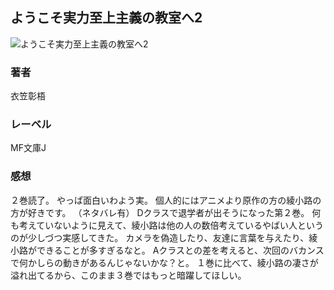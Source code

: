 ## ようこそ実力至上主義の教室へ2
![ようこそ実力至上主義の教室へ2](https://cdn.discordapp.com/attachments/1211570779934695494/1217811416518496266/1KgUOSLtRsBw5DAngCqbKX_VC9yaLA0m0U6YouXY5Av7oyMPJL8aEtD89oK0oDA.png?ex=66056243&is=65f2ed43&hm=74554d9621e50116d511fe696f46d2cf4824938450bbe30ed34aa57943c559cb&)
### 著者
衣笠彰梧
### レーベル
MF文庫J
### 感想
２巻読了。
やっぱ面白いわよう実。
個人的にはアニメより原作の方の綾小路の方が好きです。
（ネタバレ有）
Dクラスで退学者が出そうになった第２巻。
何も考えていないように見えて、綾小路は他の人の数倍考えているやばい人というのが少しづつ実感してきた。
カメラを偽造したり、友達に言葉を与えたり、綾小路ができることが多すぎるなと。
Aクラスとの差を考えると、次回のバカンスで何かしらの動きがあるんじゃないかな？と。
１巻に比べて、綾小路の凄さが溢れ出てるから、このまま３巻ではもっと暗躍してほしい。